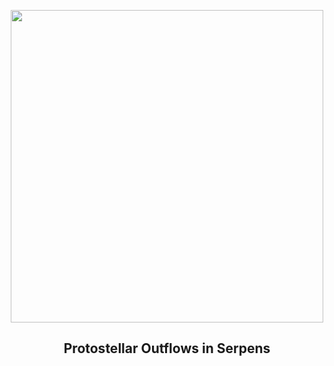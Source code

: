 
<p align="center"><img src="https://apod.nasa.gov/apod/image/2406/STScI-SerpNorth1024.png" width="500" height="500"></p>
<h2 align="center"> Protostellar Outflows in Serpens </h2>
